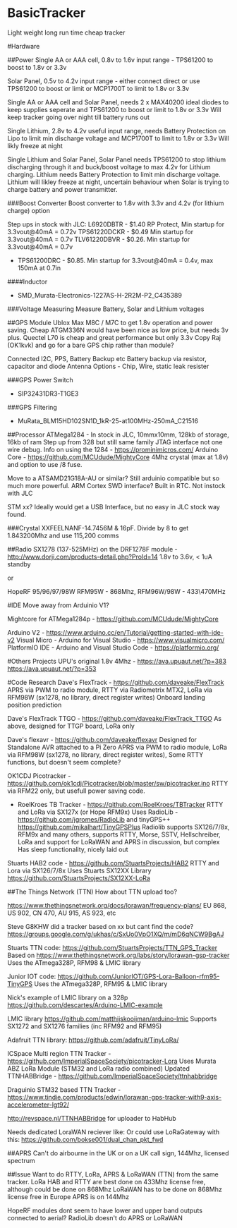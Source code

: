 # BasicTracker
Light weight long run time cheap tracker

#Hardware

##Power
Single AA or AAA cell, 0.8v to 1.6v input range - TPS61200 to boost to 1.8v or 3.3v

Solar Panel, 0.5v to 4.2v input range - either connect direct or use TPS61200 to boost or limit or MCP1700T to limit to 1.8v or 3.3v

Single AA or AAA cell and Solar Panel, needs 2 x MAX40200 ideal diodes to keep supplies seperate and TPS61200 to boost or limit to 1.8v or 3.3v
	Will keep tracker going over night till battery runs out

Single Lithium, 2.8v to 4.2v useful input range, needs Battery Protection on Lipo to limit min discharge voltage and MCP1700T to limit to 1.8v or 3.3v
	Will likly freeze at night

Single Lithium and Solar Panel, Solar Panel needs TPS61200 to stop lithium discharging through it and buck/boost voltage to max 4.2v for Lithium charging.  Lithium needs Battery Protection to limit min discharge voltage. Lithium will likley freeze at night, uncertain behaviour when Solar is trying to charge battery and power transmitter.


###Boost Converter
Boost converter to 1.8v with 3.3v and 4.2v (for lithium charge) option

Step ups in stock with JLC:
L6920DBTR - $1.40 RP Protect, Min startup for 3.3vout@40mA = 0.72v
TPS61220DCKR - $0.49 Min startup for 3.3vout@40mA = 0.7v
TLV61220DBVR - $0.26. Min startup for 3.3vout@40mA = 0.7v
* TPS61200DRC - $0.85.  Min startup for 3.3vout@40mA = 0.4v, max 150mA at 0.7in

####Inductor
* SMD_Murata-Electronics-1227AS-H-2R2M-P2_C435389



###Voltage Measuring
Measure Battery, Solar and Lithium voltages

 
##GPS Module
Ublox Max M8C / M7C to get 1.8v operation and power saving.
Cheap ATGM336N would have been nice as low price, but needs 3v plus.
Quectel L70 is cheap and great performance but only 3.3v
Copy Raj (OK1kvk) and go for a bare GPS chip rather than module?

Connected I2C, PPS, Battery Backup etc
Battery backup via resistor, capacitor and diode
Antenna Options - Chip, Wire, static leak resister

###GPS Power Switch
* SIP32431DR3-T1GE3

###GPS Filtering
* MuRata_BLM15HD102SN1D_1kR-25-at100MHz-250mA_C21516
 
 
##Processor
ATMega1284 - In stock in JLC, 10mmx10mm, 128kb of storage, 16kb of ram
	Step up from 328 but still same family
	JTAG interface not one wire debug.
	Info on using the 1284 - https://prominimicros.com/
	Arduino Core - https://github.com/MCUdude/MightyCore
4Mhz crystal (max at 1.8v) and option to use /8 fuse.

Move to a ATSAMD21G18A-AU or similar?  Still arduinio compatible but so much more powerful.
	ARM Cortex SWD interface?  Built in RTC.  Not instock with JLC

STM xx?
Ideally would get a USB Interface, but no easy in JLC stock way found.

###Crystal
XXFEELNANF-14.7456M & 16pF.  Divide by 8 to get 1.843200Mhz and use 115,200 comms

 
##Radio
SX1278 (137-525MHz) on the DRF1278F module - http://www.dorji.com/products-detail.php?ProId=14
	1.8v to 3.6v, < 1uA standby

or

HopeRF 95/96/97/98W
RFM95W - 868Mhz, RFM96W/98W - 433\470MHz


#IDE
Move away from Arduinio V1?

Mightcore for ATMega1284p - https://github.com/MCUdude/MightyCore

Arduino V2 - https://www.arduino.cc/en/Tutorial/getting-started-with-ide-v2
Visual Micro - Arduino for Visual Studio - https://www.visualmicro.com/
PlatformIO IDE - Arduino and Visual Studio Code - https://platformio.org/


#Others Projects
UPU's original 1.8v 4Mhz - https://ava.upuaut.net/?p=383 https://ava.upuaut.net/?p=353


#Code Research
Dave's FlexTrack - https://github.com/daveake/FlexTrack
	APRS via PWM to radio module, RTTY via Radiometrix MTX2, LoRa via RFM98W (sx1278, no library, direct register writes)
	Onboard landing position prediction
	
Dave's FlexTrack TTGO - https://github.com/daveake/FlexTrack_TTGO
	As above, designed for TTGP board, LoRa only
	
Dave's flexavr - https://github.com/daveake/flexavr
	Designed for Standalone AVR attached to a Pi Zero
	APRS via PWM to radio module, LoRa via RFM98W (sx1278, no library, direct register writes), Some RTTY functions, but doesn't seem complete?

OK1CDJ Picotracker - https://github.com/ok1cdj/Picotracker/blob/master/sw/picotracker.ino
	RTTY via RFM22 only, but usefull power saving code.
	
* RoelKroes TB Tracker -  https://github.com/RoelKroes/TBTracker
	RTTY and LoRa via SX127x (or Hope RFM9x)
	Uses RadioLib - https://github.com/jgromes/RadioLib and tinyGPS++ https://github.com/mikalhart/TinyGPSPlus
		Radiolib supports SX126/7/8x, RFM9x and many others, supports RTTY, Morse, SSTV, Hellschreiber, LoRa and support for LoRaWAN and APRS in discussion, but complex
	Has sleep functionality, nicely laid out
	

Stuarts HAB2 code - https://github.com/StuartsProjects/HAB2
	RTTY and Lora via SX126/7/8x
	Uses Stuarts SX12XX Library https://github.com/StuartsProjects/SX12XX-LoRa




##The Things Network (TTN)
How about TTN upload too?

https://www.thethingsnetwork.org/docs/lorawan/frequency-plans/
EU 868, US 902, CN 470, AU 915, AS 923, etc

Steve G8KHW did a tracker based on xx but cant find the code?
	https://groups.google.com/g/ukhas/c/SxUo0VpO1XQ/m/mD6qNCW9BgAJ
	
Stuarts TTN code: https://github.com/StuartsProjects/TTN_GPS_Tracker
	Based on https://www.thethingsnetwork.org/labs/story/lorawan-gsp-tracker
	Uses the ATmega328P, RFM98 & LMIC library

Junior IOT code: https://github.com/JuniorIOT/GPS-Lora-Balloon-rfm95-TinyGPS
	Uses the ATmega328P, RFM95 & LMIC library
	
Nick's example of LMIC library on a 328p
	https://github.com/descartes/Arduino-LMIC-example
	
LMIC library https://github.com/matthijskooijman/arduino-lmic
	Supports SX1272 and SX1276 families (inc RFM92 and RFM95)
	
Adafruit TTN library: https://github.com/adafruit/TinyLoRa/

ICSpace Multi region TTN Tracker - https://github.com/ImperialSpaceSociety/picotracker-Lora
	Uses Murata ABZ LoRa Module (STM32 and LoRa radio combined)
	Updated TTNHABBridge - https://github.com/ImperialSpaceSociety/ttnhabbridge

Draguinio STM32 based TTN Tracker - https://www.tindie.com/products/edwin/lorawan-gps-tracker-with9-axis-accelerometer-lgt92/

http://revspace.nl/TTNHABBridge for uploader to HabHub

Needs dedicated LoraWAN reciever like:
Or could use LoRaGateway with this:  https://github.com/bokse001/dual_chan_pkt_fwd


##APRS
Can't do airbourne in the UK or on a UK call sign, 144Mhz, licensed spectrum


##Issue
Want to do RTTY, LoRa, APRS & LoRaWAN (TTN) from the same tracker.
LoRa HAB and RTTY are best done on 433Mhz license free, although could be done on 868Mhz
LoRaWAN has to be done on 868Mhz license free in Europe
APRS is on 144Mhz

HopeRF modules dont seem to have lower and upper band outputs connected to aerial?
RadioLib doesn't do APRS or LoRaWAN


